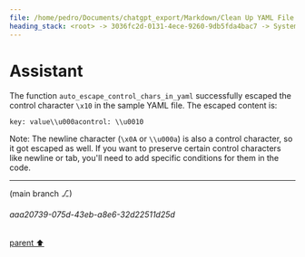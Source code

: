 ```yaml
---
file: /home/pedro/Documents/chatgpt_export/Markdown/Clean Up YAML File.md
heading_stack: <root> -> 3036fc2d-0131-4ece-9260-9db5fda4bac7 -> System -> c906f56e-5281-42ae-8f8c-e85f1623ae7e -> System -> aaa29a78-0bff-4967-a89c-a8299281843e -> User -> ef56f22f-19f1-42bd-a214-5b79de6e7c35 -> Assistant -> Steps to Clean Up the File -> Python Code to Perform These Steps -> 46afc464-1a90-4766-a3f3-4c9802264e4f -> Assistant -> 60c6cdcf-c5c3-4266-b15f-82e433f32926 -> Tool -> 3d4d27b4-e900-4388-8031-380ec6250890 -> Assistant -> aaa25102-ed61-4c87-b709-62516f83bb2c -> User -> 51b77da6-7d1a-4439-8c6f-863453a3331d -> Assistant -> Code to Auto-Escape Control Characters -> 65250812-09ae-450a-8cae-f909b1d2e1f8 -> Assistant -> 8907255b-077e-4485-94fb-31d0a0421fb2 -> Tool -> ee9bc4c0-32e0-46dd-94f4-1491089b8c02 -> Assistant -> aaa2e67d-09e1-430e-8a37-d05b96bdde98 -> User -> b6c892c1-d6c7-48da-89ef-732ad44acc9e -> Assistant -> Control Characters -> Non-Printable Characters -> aaa24ca6-b0e9-4236-a35b-521a2ea3a40b -> User -> 321337df-08f7-41e7-9799-d04771339c33 -> Assistant -> 4fe6bc4c-ec5a-4674-9e9d-43b1fd34ba59 -> Tool -> 8dc44939-d11e-45ef-9c6f-dec4ef247b77 -> Assistant
---
```

# Assistant

The function `auto_escape_control_chars_in_yaml` successfully escaped the control character `\x10` in the sample YAML file. The escaped content is:

```
key: value\\u000acontrol: \\u0010
```

Note: The newline character (`\x0A` or `\\u000a`) is also a control character, so it got escaped as well. If you want to preserve certain control characters like newline or tab, you'll need to add specific conditions for them in the code.

---

(main branch ⎇)
###### aaa20739-075d-43eb-a8e6-32d22511d25d
[parent ⬆️](#c906f56e-5281-42ae-8f8c-e85f1623ae7e)
